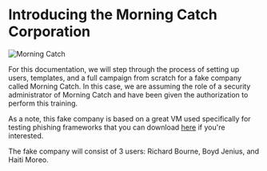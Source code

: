 # Introducing the Morning Catch Corporation

![Morning Catch](http://imgur.com/ntxL0KB.png)

For this documentation, we will step through the process of setting up users, templates, and a full campaign from scratch for a fake company called Morning Catch. In this case, we are assuming the role of a security administrator of Morning Catch and have been given the authorization to perform this training.

As a note, this fake company is based on a great VM used specifically for testing phishing frameworks that you can download [here](http://blog.cobaltstrike.com/2014/08/06/introducing-morning-catch-a-phishing-paradise/) if you're interested.

The fake company will consist of 3 users: Richard Bourne, Boyd Jenius, and Haiti Moreo.